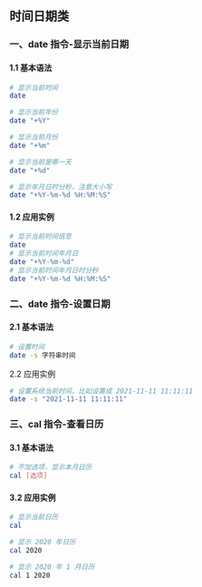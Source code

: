 ## 时间日期类

### 一、date 指令-显示当前日期

#### 1.1 基本语法

```bash
# 显示当前时间
date

# 显示当前年份
date "+%Y"

# 显示当前月份
date "+%m"

# 显示当前是哪一天
date "+%d"

# 显示年月日时分秒，注意大小写
date "+%Y-%m-%d %H:%M:%S"
```



#### 1.2 应用实例

```bash
# 显示当前时间信息
date
# 显示当前时间年月日
date "+%Y-%m-%d"
# 显示当前时间年月日时分秒
date "+%Y-%m-%d %H:%M:%S"
```



### 二、date 指令-设置日期

#### 2.1 基本语法

```bash
# 设置时间
date -s 字符串时间
```



2.2 应用实例

```bash
# 设置系统当前时间，比如设置成 2021-11-11 11:11:11
date -s "2021-11-11 11:11:11"
```





### 三、cal 指令-查看日历

#### 3.1 基本语法

```bash
# 不加选项，显示本月日历
cal [选项]
```



#### 3.2 应用实例

```bash
# 显示当前日历
cal

# 显示 2020 年日历
cal 2020

# 显示 2020 年 1 月日历
cal 1 2020
```





















































